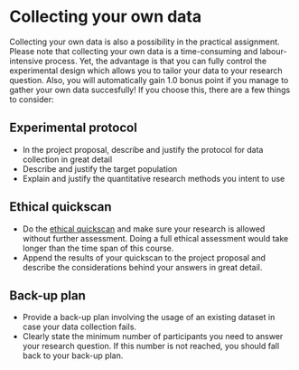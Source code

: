 # Collecting your own data
Collecting your own data is also a possibility in the practical assignment. Please note that collecting your own data is a time-consuming and labour-intensive process. Yet, the advantage is that you can fully control the experimental design which allows you to tailor your data to your research question. Also, you will automatically gain 1.0 bonus point if you manage to gather your own data succesfully! If you choose this, there are a few things to consider:

## Experimental protocol
- In the project proposal, describe and justify the protocol for data collection in great detail
- Describe and justify the target population
- Explain and justify the quantitative research methods you intent to use

## Ethical quickscan
- Do the [ethical quickscan](https://www.uu.nl/en/research/institute-of-information-and-computing-sciences/ethics-and-privacy) and make sure your research is allowed without further assessment. Doing a full ethical assessment would take longer than the time span of this course. 
- Append the results of your quickscan to the project proposal and describe the considerations behind your answers in great detail.

## Back-up plan
- Provide a back-up plan involving the usage of an existing dataset in case your data collection fails. 
- Clearly state the minimum number of participants you need to answer your research question. If this number is not reached, you should fall back to your back-up plan.